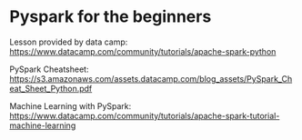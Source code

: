 # Pyspark for the beginners

Lesson provided by data camp: https://www.datacamp.com/community/tutorials/apache-spark-python

PySpark Cheatsheet: https://s3.amazonaws.com/assets.datacamp.com/blog_assets/PySpark_Cheat_Sheet_Python.pdf

Machine Learning with PySpark: https://www.datacamp.com/community/tutorials/apache-spark-tutorial-machine-learning